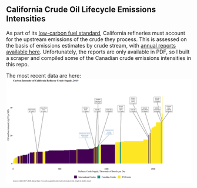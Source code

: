 ## California Crude Oil Lifecycle Emissions Intensities

As part of its [low-carbon fuel standard](https://ww2.arb.ca.gov/our-work/programs/low-carbon-fuel-standard), California refineries must account for the upstream emissions of the crude they process. This is assessed on the basis of emissions estimates by crude stream, with [annual reports available here](https://ww2.arb.ca.gov/resources/documents/lcfs-crude-oil-life-cycle-assessment). Unfortunately, the reports are only available in PDF, so I built a scraper and compiled some of the Canadian crude emissions intensities in this repo.

The most recent data are here:
<a href="cali_crude_2019.png" target="Click for higher resolution">
  <img border="0" align="center"  src="cali_crude_2019_small.png"/>
</a>
